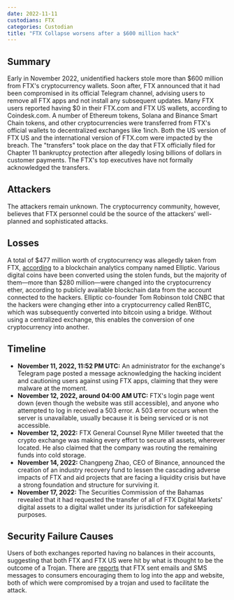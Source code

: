 ```yaml
---
date: 2022-11-11
custodians: FTX
categories: Custodian
title: "FTX Collapse worsens after a $600 million hack"
---
```


## Summary

Early in November 2022, unidentified hackers stole more than $600 million from FTX's cryptocurrency wallets. Soon after, FTX announced that it had been compromised in its official Telegram channel, advising users to remove all FTX apps and not install any subsequent updates. Many FTX users reported having $0 in their FTX.com and FTX US wallets, according to Coindesk.com. A number of Ethereum tokens, Solana and Binance Smart Chain tokens, and other cryptocurrencies were transferred from FTX's official wallets to decentralized exchanges like 1inch. Both the US version of FTX US and the international version of FTX.com were impacted by the breach. The "transfers" took place on the day that FTX officially filed for Chapter 11 bankruptcy protection after allegedly losing billions of dollars in customer payments. The FTX's top executives have not formally acknowledged the transfers.

## Attackers

The attackers remain unknown. The cryptocurrency community, however, believes that FTX personnel could be the source of the attackers' well-planned and sophisticated attacks.

## Losses

A total of $477 million worth of cryptocurrency was allegedly taken from FTX, [according](https://hub.elliptic.co/analysis/477-million-in-unauthorized-transfers-from-ftx/) to a blockchain analytics company named Elliptic. Various digital coins have been converted using the stolen funds, but the majority of them—more than $280 million—were changed into the cryptocurrency ether, according to publicly available blockchain data from the account connected to the hackers. Elliptic co-founder Tom Robinson told CNBC that the hackers were changing ether into a cryptocurrency called RenBTC, which was subsequently converted into bitcoin using a bridge. Without using a centralized exchange, this enables the conversion of one cryptocurrency into another.

## Timeline

- **November 11, 2022, 11:52 PM UTC:** An administrator for the exchange's Telegram page posted a message acknowledging the hacking incident and cautioning users against using FTX apps, claiming that they were malware at the moment.
- **November 12, 2022, around 04:00 AM UTC:** FTX's login page went down (even though the website was still accessible), and anyone who attempted to log in received a 503 error. A 503 error occurs when the server is unavailable, usually because it is being serviced or is not accessible.
- **November 12, 2022:** FTX General Counsel Ryne Miller tweeted that the crypto exchange was making every effort to secure all assets, wherever located. He also claimed that the company was routing the remaining funds into cold storage.
- **November 14, 2022:** Changpeng Zhao, CEO of Binance, announced the creation of an industry recovery fund to lessen the cascading adverse impacts of FTX and aid projects that are facing a liquidity crisis but have a strong foundation and structure for surviving it.
- **November 17, 2022:** The Securities Commission of the Bahamas revealed that it had requested the transfer of all of FTX Digital Markets' digital assets to a digital wallet under its jurisdiction for safekeeping purposes.

## Security Failure Causes

Users of both exchanges reported having no balances in their accounts, suggesting that both FTX and FTX US were hit by what is thought to be the outcome of a Trojan. There are [reports](https://www.financemagnates.com/cryptocurrency/ftx-hacked-1bn-drained-from-ftx-and-ftx-us-accounts-so-far/) that FTX sent emails and SMS messages to consumers encouraging them to log into the app and website, both of which were compromised by a trojan and used to facilitate the attack.
